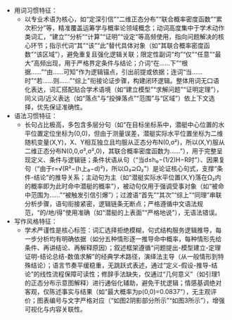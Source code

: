 - 用词习惯特征：
  - 以专业术语为核心，如“定深引信”“二维正态分布”“联合概率密度函数”“累次积分”等，精准覆盖运筹学与概率论领域概念；动词高度集中于学术动作类词汇，“建立”“分析”“计算”“证明”“设定”等高频使用，指向问题解决的核心环节；指示代词“其”“该”“此”替代具体对象（如“其联合概率密度函数”“该区域”），避免重复且强化逻辑关联；限定性副词“均”“仅”“任意”“最大”高频出现，用于严格界定条件与结论；介词“在……下”“根据……”“由……可知”作为逻辑锚点，引出前提或依据；连词“当……时”“若……则……”“综上”衔接论证步骤，构建闭环逻辑。整体用词无口语化表达，词汇搭配贴合学术语境（如“建立模型”“求解问题”“证明定理”），同义词/近义表达（如“落点”与“投弹落点”“范围”与“区域”）依上下文选择，优先保证准确性。
- 语法习惯特征：
  - 长句占比极高，多包含多层分句（如“在目标坐标系中，潜艇中心位置的水平位置定位坐标为(0,0)，但由于测量误差，潜艇实际水平位置坐标为二维随机变量(X,Y)，X、Y相互独立且均服从正态分布N(0,σ²)，所以(X,Y)服从二维正态分布N(0,0,σ²,σ²,0)，其联合概率密度函数为……”），用于完整呈现定义、条件与逻辑链；条件状语从句（“当d≤h₀−(1/2)H−R时”）、因果复句（“由于r=√(R²−(h上₀−d)²)，所以Ω₃⊇Ω₂”）是论证核心句式，支撑“条件-结论”的推导关系；主动句为主（如“潜艇实际水平位置(X,Y)落在Ω₂内的概率即为此时命中潜艇的概率”），被动句仅用于强调受事对象（如“被命中范围为……”“被触发引信引爆”）；过渡语“首先”“其次”“综上”“同理”串联分析步骤，语句衔接紧密，逻辑链条无断点；严格遵循中文语法规范，“的/地/得”使用准确（如“潜艇的上表面”“严格地说”），无语法错误。
- 写作风格特征：
  - 学术严谨性是核心标签：词汇选择拒绝模糊，句式结构服务逻辑推导，每一步分析均有明确依据（如分五种情形逐一推导命中概率，每种情形先给条件、再讲结论、再解释原因）；叙述框架遵循“问题提出-模型建立-定理证明-结论总结-数值求解”的经典学术路径，演绎法主导（从一般情形到特殊结论）；语言节奏平缓稳重，无跳跃式表述，通过“定义-假设-推导-结论”的线性流程保障可读性；修辞手法缺失，仅通过“几何意义”（如引理1的正态分布示意图解释）进行通俗化辅助，避免干扰逻辑；情感基调绝对客观，仅陈述事实与结果（如“最大概率为p(0,0)=0.0837”），无主观评价；图表编号与文字严格对应（“如图2阴影部分所示”“如图3所示”），增强可视化与内容关联性。
